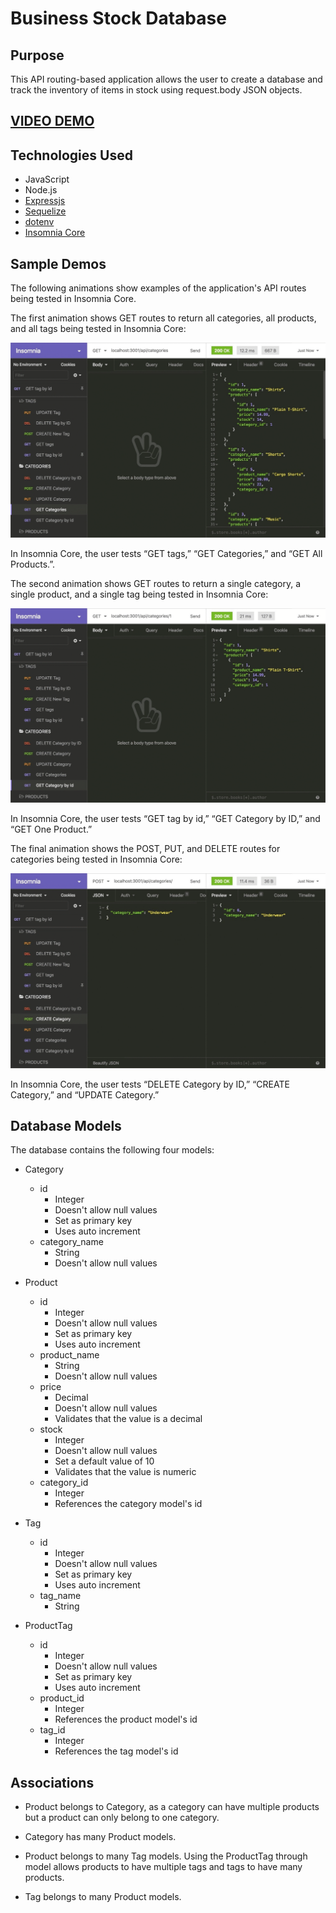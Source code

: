 # Business Stock Database

## Purpose

This API routing-based application allows the user to create a database and track the inventory of items in stock using request.body JSON objects.

## [VIDEO DEMO]()

## Technologies Used

- JavaScript
- Node.js
- [Expressjs](https://expressjs.com/)
- [Sequelize](https://www.npmjs.com/package/sequelize)
- [dotenv](https://www.npmjs.com/package/dotenv)
- [Insomnia Core](https://insomnia.rest/)

## Sample Demos

The following animations show examples of the application's API routes being tested in Insomnia Core.

The first animation shows GET routes to return all categories, all products, and all tags being tested in Insomnia Core:

![image](./assets/images/demo1.gif)

In Insomnia Core, the user tests “GET tags,” “GET Categories,” and “GET All Products.”.

The second animation shows GET routes to return a single category, a single product, and a single tag being tested in Insomnia Core:

![image](./assets/images/demo2.gif)

In Insomnia Core, the user tests “GET tag by id,” “GET Category by ID,” and “GET One Product.”

The final animation shows the POST, PUT, and DELETE routes for categories being tested in Insomnia Core:

![image](./assets/images/demo3.gif)

In Insomnia Core, the user tests “DELETE Category by ID,” “CREATE Category,” and “UPDATE Category.”

## Database Models

The database contains the following four models:

- Category
  - id
    - Integer
    - Doesn't allow null values
    - Set as primary key
    - Uses auto increment
  - category_name
    - String
    - Doesn't allow null values

- Product
  - id
    - Integer
    - Doesn't allow null values
    - Set as primary key
    - Uses auto increment
  - product_name
    - String
    - Doesn't allow null values
  - price
    - Decimal
    - Doesn't allow null values
    - Validates that the value is a decimal
  - stock
    - Integer
    - Doesn't allow null values
    - Set a default value of 10
    - Validates that the value is numeric
  - category_id
    - Integer
    - References the category model's id

- Tag
  - id
    - Integer
    - Doesn't allow null values
    - Set as primary key
    - Uses auto increment
  - tag_name
    - String

- ProductTag
  - id
    - Integer
    - Doesn't allow null values
    - Set as primary key
    - Uses auto increment
  - product_id
    - Integer
    - References the product model's id
  - tag_id
    - Integer
    - References the tag model's id

## Associations

- Product belongs to Category, as a category can have multiple products but a product can only belong to one category.

- Category has many Product models.

- Product belongs to many Tag models. Using the ProductTag through model allows products to have multiple tags and tags to have many products.

- Tag belongs to many Product models.
